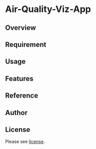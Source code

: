 # Air-Quality-Viz-App 

## Overview


## Requirement


## Usage


## Features


## Reference


## Author


## License

Please see [license](https://github.com/IndraP24/Air-Quality-Viz-App/blob/main/license).
